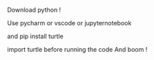 Download python ! 


Use pycharm or vscode or jupyternotebook


and pip install turtle


import turtle before running the code
And boom ! 
